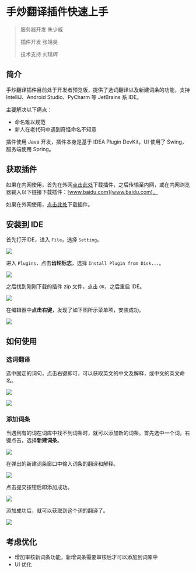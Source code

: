 # 手炒翻译插件快速上手

> 服务器开发 朱少威
> 
> 插件开发 张靖昊
>
> 技术支持 刘璞辉

## 简介

手炒翻译插件目前处于开发者预览版，提供了选词翻译以及新建词条的功能，支持 IntelliJ、Android Studio、PyCharm 等 JetBrains 系 IDE。

主要解决以下痛点：

- 命名难以规范
- 新人在老代码中遇到奇怪命名不知意

插件使用 Java 开发，插件本身是基于 IDEA Plugin DevKit，UI 使用了 Swing，服务端使用 Spring。

## 获取插件

如果在内网使用，首先在外网[点击此处](https://github.com/laomao1997/FlushTranslatorPlugin/releases/download/0.1/FlushTranslatorPlugin_TEST.zip)下载插件，之后传输至内网，或在内网浏览器输入以下链接下载插件：[www.baidu.com](www.baidu.com)。

如果在外网使用，[点击此处](https://github.com/laomao1997/FlushTranslatorPlugin/releases/download/0.1/FlushTranslatorPlugin_BASE.zip)下载插件。

## 安装到 IDE

首先打开IDE，进入 `File`，选择 `Setting`。

<a href="https://sm.ms/image/ufUo9JxznsaglNh" target="_blank"><img src="https://i.loli.net/2020/07/30/ufUo9JxznsaglNh.jpg" ></a>

进入 `Plugins`，点击**齿轮标志**，选择 `Install Plugin from Disk...`。

<a href="https://sm.ms/image/UgPIHM4GrWYvw2e" target="_blank"><img src="https://i.loli.net/2020/07/30/UgPIHM4GrWYvw2e.jpg" ></a>

之后找到刚刚下载的插件 zip 文件，点击 `OK`，之后重启 IDE。

<a href="https://sm.ms/image/A25JpewuYKPbFLl" target="_blank"><img src="https://i.loli.net/2020/07/30/A25JpewuYKPbFLl.jpg" ></a>

在编辑器中**点击右键**，发现了如下图所示菜单项，安装成功。

<a href="https://sm.ms/image/I3eUGN2rZkb1Bfx" target="_blank"><img src="https://i.loli.net/2020/07/30/I3eUGN2rZkb1Bfx.jpg" ></a>

## 如何使用

### 选词翻译

选中固定的词句，点击右键即可，可以获取英文的中文及解释，或中文的英文命名。

<a href="https://sm.ms/image/2BeKaAsn8TOrm13" target="_blank"><img src="https://i.loli.net/2020/07/30/2BeKaAsn8TOrm13.jpg" ></a>

<a href="https://sm.ms/image/rxZjyECkJgvd9n5" target="_blank"><img src="https://i.loli.net/2020/07/30/rxZjyECkJgvd9n5.jpg" ></a>

### 添加词条

当遇到有的词在词库中找不到词条时，就可以添加新的词条。首先选中一个词，右键点击，选择**新建词条**。

<a href="https://sm.ms/image/GTiNLxR8q1lgdAP" target="_blank"><img src="https://i.loli.net/2020/07/30/GTiNLxR8q1lgdAP.jpg" ></a>

在弹出的新建词条窗口中输入词条的翻译和解释。

<a href="https://sm.ms/image/9blWf7cSANe6Fja" target="_blank"><img src="https://i.loli.net/2020/07/30/9blWf7cSANe6Fja.jpg" ></a>

点击提交按钮后即添加成功。

<a href="https://sm.ms/image/ifdGnBUAVT69aOR" target="_blank"><img src="https://i.loli.net/2020/07/30/ifdGnBUAVT69aOR.jpg" ></a>

添加成功后，就可以获取到这个词的翻译了。

<a href="https://sm.ms/image/PQiyVeCnfkDjsWL" target="_blank"><img src="https://i.loli.net/2020/07/30/PQiyVeCnfkDjsWL.jpg" ></a>

## 考虑优化

- 增加审核新词条功能，新增词条需要审核后才可以添加到词库中
- UI 优化
